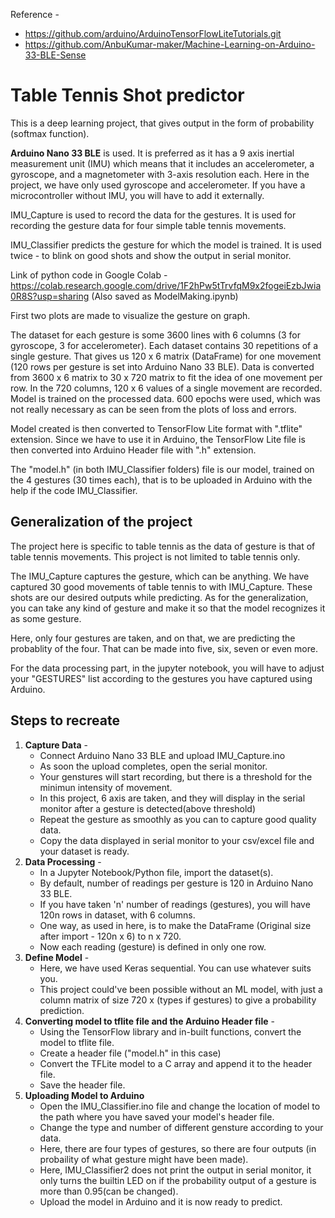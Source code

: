 Reference - 
- https://github.com/arduino/ArduinoTensorFlowLiteTutorials.git
- https://github.com/AnbuKumar-maker/Machine-Learning-on-Arduino-33-BLE-Sense
  
# Table Tennis Shot predictor

This is a deep learning project, that gives output in the form of probability (softmax function).

**Arduino Nano 33 BLE** is used. It is preferred as it has a 9 axis inertial measurement unit (IMU) which means that it includes an accelerometer, a gyroscope, and a magnetometer with 3-axis resolution each. Here in the project, we have only used gyroscope and accelerometer. If you have a microcontroller without IMU, you will have to add it externally.


IMU_Capture is used to record the data for the gestures.
It is used for recording the gesture data for four simple table tennis movements.

IMU_Classifier predicts the gesture for which the model is trained.
It is used twice - to blink on good shots and show the output in serial monitor.

Link of python code in Google Colab - https://colab.research.google.com/drive/1F2hPw5tTrvfqM9x2fogeiEzbJwia0R8S?usp=sharing
(Also saved as ModelMaking.ipynb)

First two plots are made to visualize the gesture on graph.

The dataset for each gesture is some 3600 lines with 6 columns (3 for gyroscope, 3 for accelerometer). Each dataset contains 30 repetitions of a single gesture. That gives us 120 x 6 matrix (DataFrame) for one movement (120 rows per gesture is set into Arduino Nano 33 BLE).
Data is converted from 3600 x 6 matrix to 30 x 720 matrix to fit the idea of one movement per row. In the 720 columns, 120 x 6 values of a single movement are recorded.
Model is trained on the processed data. 600 epochs were used, which was not really necessary as can be seen from the plots of loss and errors.

Model created is then converted to TensorFlow Lite format with ".tflite" extension.
Since we have to use it in Arduino, the TensorFlow Lite file is then converted into Arduino Header file with ".h" extension.

The "model.h" (in both IMU_Classifier folders) file is our model, trained on the 4 gestures (30 times each), that is to be uploaded in Arduino with the help if the code IMU_Classifier.

## Generalization of the project
The project here is specific to table tennis as the data of gesture is that of table tennis movements. This project is not limited to table tennis only. 

The IMU_Capture captures the gesture, which can be anything. We have captured 30 good movements of table tennis to with IMU_Capture. These shots are our desired outputs while predicting. As for the generalization, you can take any kind of gesture and make it so that the model recognizes it as some gesture.

Here, only four gestures are taken, and on that, we are predicting the probablity of the four. That can be made into five, six, seven or even more. 

For the data processing part, in the jupyter notebook, you will have to adjust your "GESTURES" list according to the gestures you have captured using Arduino.

## Steps to recreate
1. **Capture Data** -
   - Connect Arduino Nano 33 BLE and upload IMU_Capture.ino
   - As soon the upload completes, open the serial monitor.
   - Your genstures will start recording, but there is a threshold for the minimun intensity of movement.
   - In this project, 6 axis are taken, and they will display in the serial monitor after a gesture is detected(above threshold)
   - Repeat the gesture as smoothly as you can to capture good quality data.
   - Copy the data displayed in serial monitor to your csv/excel file and your dataset is ready.
2. **Data Processing** -
   - In a Jupyter Notebook/Python file, import the dataset(s).
   - By default, number of readings per gesture is 120 in Arduino Nano 33 BLE.
   - If you have taken 'n' number of readings (gestures), you will have 120n rows in dataset, with 6 columns.
   - One way, as used in here, is to make the DataFrame (Original size after import - 120n x 6) to n x 720.
   - Now each reading (gesture) is defined in only one row.
3. **Define Model** -
   - Here, we have used Keras sequential. You can use whatever suits you.
   - This project could've been possible without an ML model, with just a column matrix of size 720 x (types if gestures) to give a probability prediction.
4. **Converting model to tflite file and the Arduino Header file** -
   - Using the TensorFlow library and in-built functions, convert the model to tflite file.
   - Create a header file ("model.h" in this case)
   - Convert the TFLite model to a C array and append it to the header file.
   - Save the header file.
5. **Uploading Model to Arduino**
   - Open the IMU_Classifier.ino file and change the location of model to the path where you have saved your model's header file.
   - Change the type and number of different gensture according to your data.
   - Here, there are four types of gestures, so there are four outputs (in probaility of what gesture might have been made).
   - Here, IMU_Classifier2 does not print the output in serial monitor, it only turns the builtin LED on if the probability output of a gesture is more than 0.95(can be changed).
   - Upload the model in Arduino and it is now ready to predict.
